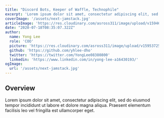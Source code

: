 ```yaml
---
title: "Discord Bots, Keeper of Waffle, Technophile"
excerpt: 'Lorem ipsum dolor sit amet, consectetur adipiscing elit, sed do eiusmod tempor incididunt ut labore et dolore magna aliqua.'
coverImage: '/assets/next-jamstack.jpg'
articleImage: 'https://res.cloudinary.com/asross311/image/upload/v1594605138/ASR_Assets/Banner-GreatBarrierReef_i1d1zy.jpg'
date: "2020-07-18T08:35:07.322Z"
author:
  name: Yong Lee
  role: 'COO'
  picture: 'https://res.cloudinary.com/asross311/image/upload/v1595372546/ASR_Assets/yong_tku1mn.jpg'
  github: 'https://github.com/yhlee-dho'
  twitter: 'https://twitter.com/YongLee08380800'
  linkedin: 'https://www.linkedin.com/in/yong-lee-a16430193/'
ogImage:
  url: '/assets/next-jamstack.jpg'
---
```


## Overview
Lorem ipsum dolor sit amet, consectetur adipiscing elit, sed do eiusmod tempor incididunt ut labore et dolore magna aliqua. Praesent elementum facilisis leo vel fringilla est ullamcorper eget.